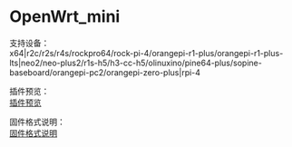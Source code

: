 # OpenWrt_mini
支持设备：          
x64|r2c/r2s/r4s/rockpro64/rock-pi-4/orangepi-r1-plus/orangepi-r1-plus-lts|neo2/neo-plus2/r1s-h5/h3-cc-h5/olinuxino/pine64-plus/sopine-baseboard/orangepi-pc2/orangepi-zero-plus|rpi-4

插件预览：     
[插件预览](https://github.com/BingMeme/OpenWrt_mini/blob/main/preview.md)

固件格式说明：   
[固件格式说明](https://bingmeme.github.io/OpenWrt_CN/tips/CHOOSE.html)        
